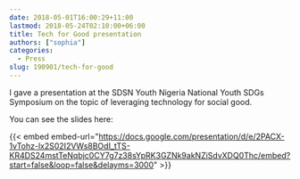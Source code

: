 ```yaml
---
date: 2018-05-01T16:00:29+11:00
lastmod: 2018-05-24T02:10:00+06:00
title: Tech for Good presentation
authors: ["sophia"]
categories:
  - Press
slug: 190901/tech-for-good
---
```


I gave a presentation at the SDSN Youth Nigeria National Youth SDGs Symposium on the topic of leveraging technology for social good.

You can see the slides here:

{{< embed embed-url="https://docs.google.com/presentation/d/e/2PACX-1vTohz-lx2S02I2VWs8BOdI_tTS-KR4DS24mstTeNqbjc0CY7g7z38sYpRK3GZNk9akNZiSdvXDQ0Thc/embed?start=false&loop=false&delayms=3000" >}}
